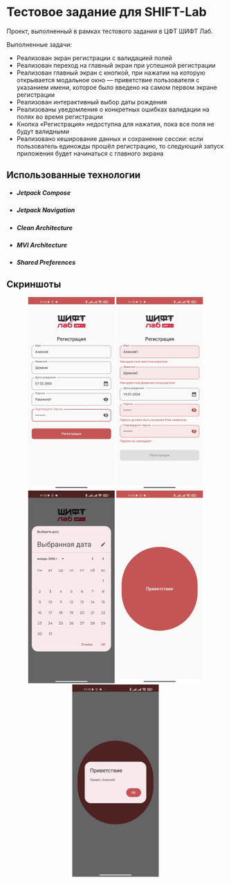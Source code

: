 # Тестовое задание для SHIFT-Lab

Проект, выполненный в рамках тестового задания в ЦФТ ШИФТ Лаб.

Выполненные задачи:
+ Реализован экран регистрации с валидацией полей
+ Реализован переход на главный экран при успешной регистрации
+ Реализован главный экран с кнопкой, при нажатии на которую открывается модальное окно — приветствие пользователя с указанием имени, которое было введено на самом первом экране регистрации
+ Реализован интерактивный выбор даты рождения
+ Реализованы уведомления о конкретных ошибках валидации на полях во время регистрации
+ Кнопка «Регистрация» недоступна для нажатия, пока все поля не будут валидными
+ Реализовано кеширование данных и сохранение сессии: если пользователь единожды прошёл регистрацию, то следующий запуск приложения будет начинаться с главного экрана

## Использованные технологии

- ##### Jetpack Compose
- ##### Jetpack Navigation
- ##### Clean Architecture
- ##### MVI Architecture
- ##### Shared Preferences

## Скриншоты

<p align="center">
    <img src="screenshots/screenshot1.jpg" width="200">
    <img src="screenshots/screenshot2.jpg" width="200">
    <img src="screenshots/screenshot3.jpg" width="200">
    <img src="screenshots/screenshot4.jpg" width="200">
    <img src="screenshots/screenshot5.jpg" width="200">
</p>
